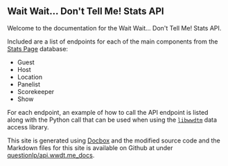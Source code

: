 ## Wait Wait... Don't Tell Me! Stats API

Welcome to the documentation for the Wait Wait... Don't Tell Me! Stats API.

Included are a list of endpoints for each of the main components from the [Stats Page](http://wwdt.me) database:

- Guest
- Host
- Location
- Panelist
- Scorekeeper
- Show

For each endpoint, an example of how to call the API endpoint is listed along with the Python call that can be used when using the [`libwwdtm`](https://github.com/questionlp/libwwdtm) data access library.

This site is generated using [Docbox](https://github.com/tmcw/docbox) and the modified source code and the Markdown files for this site is available on Github at under [questionlp/api.wwdt.me_docs](https://github.com/questionlp/api.wwdt.me_docs).